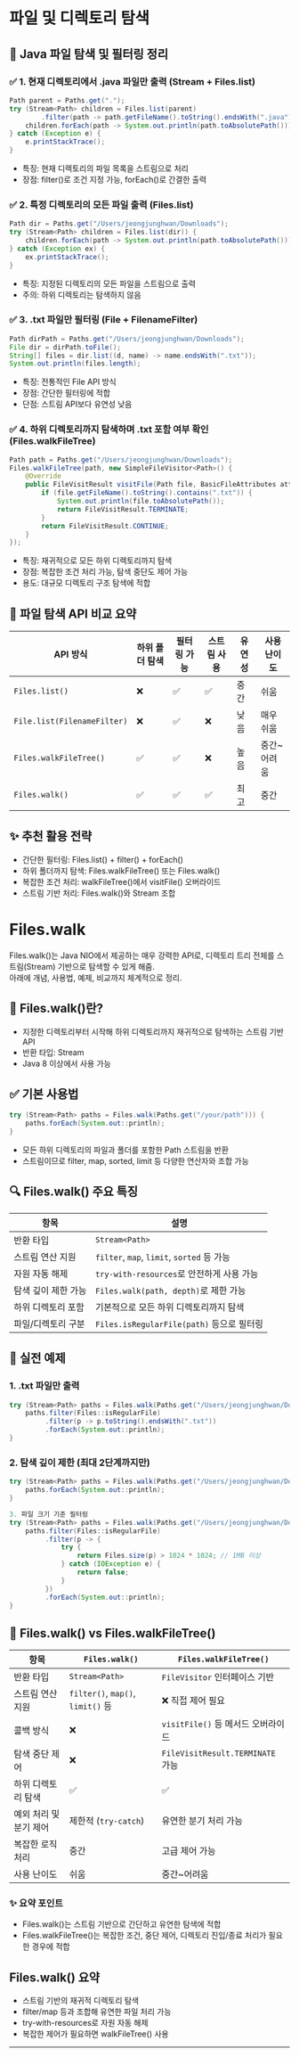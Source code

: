 # 파일 및 디렉토리 탐색

## 📁 Java 파일 탐색 및 필터링 정리

### ✅ 1. 현재 디렉토리에서 .java 파일만 출력 (Stream + Files.list)
```java
Path parent = Paths.get(".");
try (Stream<Path> children = Files.list(parent)
        .filter(path -> path.getFileName().toString().endsWith(".java"))) {
    children.forEach(path -> System.out.println(path.toAbsolutePath()));
} catch (Exception e) {
    e.printStackTrace();
}
```
- 특징: 현재 디렉토리의 파일 목록을 스트림으로 처리
- 장점: filter()로 조건 지정 가능, forEach()로 간결한 출력

### ✅ 2. 특정 디렉토리의 모든 파일 출력 (Files.list)
```java
Path dir = Paths.get("/Users/jeongjunghwan/Downloads");
try (Stream<Path> children = Files.list(dir)) {
    children.forEach(path -> System.out.println(path.toAbsolutePath()));
} catch (Exception ex) {
    ex.printStackTrace();
}
```
- 특징: 지정된 디렉토리의 모든 파일을 스트림으로 출력
- 주의: 하위 디렉토리는 탐색하지 않음

### ✅ 3. .txt 파일만 필터링 (File + FilenameFilter)
```java
Path dirPath = Paths.get("/Users/jeongjunghwan/Downloads");
File dir = dirPath.toFile();
String[] files = dir.list((d, name) -> name.endsWith(".txt"));
System.out.println(files.length);
```
- 특징: 전통적인 File API 방식
- 장점: 간단한 필터링에 적합
- 단점: 스트림 API보다 유연성 낮음

### ✅ 4. 하위 디렉토리까지 탐색하며 .txt 포함 여부 확인 (Files.walkFileTree)
```java
Path path = Paths.get("/Users/jeongjunghwan/Downloads");
Files.walkFileTree(path, new SimpleFileVisitor<Path>() {
    @Override
    public FileVisitResult visitFile(Path file, BasicFileAttributes attrs) throws IOException {
        if (file.getFileName().toString().contains(".txt")) {
            System.out.println(file.toAbsolutePath());
            return FileVisitResult.TERMINATE;
        }
        return FileVisitResult.CONTINUE;
    }
});
```
- 특징: 재귀적으로 모든 하위 디렉토리까지 탐색
- 장점: 복잡한 조건 처리 가능, 탐색 중단도 제어 가능
- 용도: 대규모 디렉토리 구조 탐색에 적합

## 🧠 파일 탐색 API 비교 요약

| API 방식                   | 하위 폴더 탐색 | 필터링 가능 | 스트림 사용 | 유연성 | 사용 난이도 |
|----------------------------|----------------|--------------|--------------|--------|--------------|
| `Files.list()`             | ❌             | ✅           | ✅           | 중간   | 쉬움         |
| `File.list(FilenameFilter)`| ❌             | ✅           | ❌           | 낮음   | 매우 쉬움    |
| `Files.walkFileTree()`     | ✅             | ✅           | ❌           | 높음   | 중간~어려움  |
| `Files.walk()`             | ✅             | ✅           | ✅           | 최고   | 중간         |

## ✨ 추천 활용 전략
- 간단한 필터링: Files.list() + filter() + forEach()
- 하위 폴더까지 탐색: Files.walkFileTree() 또는 Files.walk()
- 복잡한 조건 처리: walkFileTree()에서 visitFile() 오버라이드
- 스트림 기반 처리: Files.walk()와 Stream<Path> 조합

# Files.walk
Files.walk()는 Java NIO에서 제공하는 매우 강력한 API로, 디렉토리 트리 전체를 스트림(Stream) 기반으로 탐색할 수 있게 해줌.  
아래에 개념, 사용법, 예제, 비교까지 체계적으로 정리.

## 🌲 Files.walk()란?
- 지정한 디렉토리부터 시작해 하위 디렉토리까지 재귀적으로 탐색하는 스트림 기반 API
- 반환 타입: Stream<Path>
- Java 8 이상에서 사용 가능

## ✅ 기본 사용법
```java
try (Stream<Path> paths = Files.walk(Paths.get("/your/path"))) {
    paths.forEach(System.out::println);
}
```
- 모든 하위 디렉토리의 파일과 폴더를 포함한 Path 스트림을 반환
- 스트림이므로 filter, map, sorted, limit 등 다양한 연산자와 조합 가능

## 🔍 Files.walk() 주요 특징

| 항목                  | 설명                                      |
|-----------------------|-------------------------------------------|
| 반환 타입             | `Stream<Path>`                            |
| 스트림 연산 지원      | `filter`, `map`, `limit`, `sorted` 등 가능 |
| 자원 자동 해제        | `try-with-resources`로 안전하게 사용 가능  |
| 탐색 깊이 제한 가능   | `Files.walk(path, depth)`로 제한 가능     |
| 하위 디렉토리 포함     | 기본적으로 모든 하위 디렉토리까지 탐색     |
| 파일/디렉토리 구분    | `Files.isRegularFile(path)` 등으로 필터링  |


## 🧪 실전 예제
### 1. .txt 파일만 출력
```java
try (Stream<Path> paths = Files.walk(Paths.get("/Users/jeongjunghwan/Downloads"))) {
    paths.filter(Files::isRegularFile)
         .filter(p -> p.toString().endsWith(".txt"))
         .forEach(System.out::println);
}
```

### 2. 탐색 깊이 제한 (최대 2단계까지만)
```java
try (Stream<Path> paths = Files.walk(Paths.get("/Users/jeongjunghwan/Downloads"), 2)) {
    paths.forEach(System.out::println);
}
```

```java
3. 파일 크기 기준 필터링
try (Stream<Path> paths = Files.walk(Paths.get("/Users/jeongjunghwan/Downloads"))) {
    paths.filter(Files::isRegularFile)
         .filter(p -> {
             try {
                 return Files.size(p) > 1024 * 1024; // 1MB 이상
             } catch (IOException e) {
                 return false;
             }
         })
         .forEach(System.out::println);
}
```

## 🧠 Files.walk() vs Files.walkFileTree()

| 항목                     | `Files.walk()`               | `Files.walkFileTree()`             |
|--------------------------|------------------------------|------------------------------------|
| 반환 타입                | `Stream<Path>`               | `FileVisitor` 인터페이스 기반     |
| 스트림 연산 지원         | `filter()`, `map()`, `limit()` 등 | ❌ 직접 제어 필요                  |
| 콜백 방식                | ❌                           | `visitFile()` 등 메서드 오버라이드 |
| 탐색 중단 제어           | ❌                           | `FileVisitResult.TERMINATE` 가능  |
| 하위 디렉토리 탐색       | ✅                           | ✅                                 |
| 예외 처리 및 분기 제어   | 제한적 (`try-catch`)         | 유연한 분기 처리 가능              |
| 복잡한 로직 처리         | 중간                         | 고급 제어 가능                     |
| 사용 난이도              | 쉬움                         | 중간~어려움                        |

### ✨ 요약 포인트
- Files.walk()는 스트림 기반으로 간단하고 유연한 탐색에 적합
- Files.walkFileTree()는 복잡한 조건, 중단 제어, 디렉토리 진입/종료 처리가 필요한 경우에 적합

## Files.walk() 요약

- 스트림 기반의 재귀적 디렉토리 탐색
- filter/map 등과 조합해 유연한 파일 처리 가능
- try-with-resources로 자원 자동 해제
- 복잡한 제어가 필요하면 walkFileTree() 사용

---




